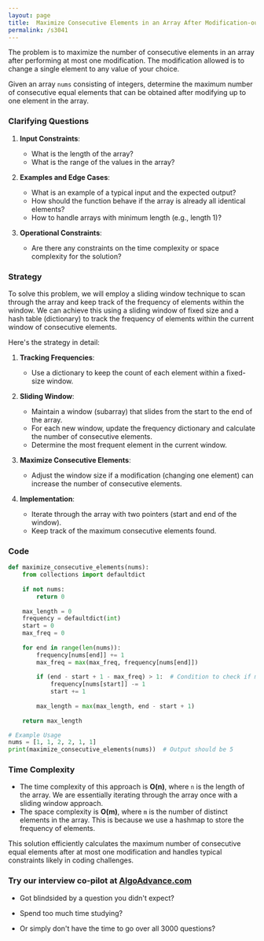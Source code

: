 ```yaml
---
layout: page
title:  Maximize Consecutive Elements in an Array After Modification-out
permalink: /s3041
---
```


The problem is to maximize the number of consecutive elements in an array after performing at most one modification. The modification allowed is to change a single element to any value of your choice.

Given an array `nums` consisting of integers, determine the maximum number of consecutive equal elements that can be obtained after modifying up to one element in the array.

### Clarifying Questions

1. **Input Constraints**:
    - What is the length of the array? 
    - What is the range of the values in the array?

2. **Examples and Edge Cases**:
    - What is an example of a typical input and the expected output?
    - How should the function behave if the array is already all identical elements?
    - How to handle arrays with minimum length (e.g., length 1)?

3. **Operational Constraints**:
    - Are there any constraints on the time complexity or space complexity for the solution?

### Strategy

To solve this problem, we will employ a sliding window technique to scan through the array and keep track of the frequency of elements within the window. We can achieve this using a sliding window of fixed size and a hash table (dictionary) to track the frequency of elements within the current window of consecutive elements.

Here's the strategy in detail:

1. **Tracking Frequencies**:
    - Use a dictionary to keep the count of each element within a fixed-size window.
    
2. **Sliding Window**:
    - Maintain a window (subarray) that slides from the start to the end of the array.
    - For each new window, update the frequency dictionary and calculate the number of consecutive elements.
    - Determine the most frequent element in the current window.
    
3. **Maximize Consecutive Elements**:
    - Adjust the window size if a modification (changing one element) can increase the number of consecutive elements.
    
4. **Implementation**:
    - Iterate through the array with two pointers (start and end of the window).
    - Keep track of the maximum consecutive elements found.

### Code

```python
def maximize_consecutive_elements(nums):
    from collections import defaultdict
    
    if not nums:
        return 0
    
    max_length = 0
    frequency = defaultdict(int)
    start = 0
    max_freq = 0
    
    for end in range(len(nums)):
        frequency[nums[end]] += 1
        max_freq = max(max_freq, frequency[nums[end]])
        
        if (end - start + 1 - max_freq) > 1:  # Condition to check if more than one modification is needed
            frequency[nums[start]] -= 1
            start += 1
        
        max_length = max(max_length, end - start + 1)
      
    return max_length

# Example Usage
nums = [1, 1, 2, 2, 1, 1]
print(maximize_consecutive_elements(nums))  # Output should be 5
```

### Time Complexity

- The time complexity of this approach is **O(n)**, where `n` is the length of the array. We are essentially iterating through the array once with a sliding window approach.
- The space complexity is **O(m)**, where `m` is the number of distinct elements in the array. This is because we use a hashmap to store the frequency of elements.

This solution efficiently calculates the maximum number of consecutive equal elements after at most one modification and handles typical constraints likely in coding challenges.


### Try our interview co-pilot at [AlgoAdvance.com](https://algoAdvance.com)

- Got blindsided by a question you didn't expect?

- Spend too much time studying?

- Or simply don't have the time to go over all 3000 questions?

